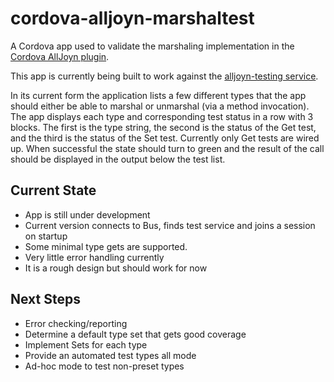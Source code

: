 cordova-alljoyn-marshaltest
===========================

A Cordova app used to validate the marshaling implementation in the [Cordova AllJoyn plugin](https://github.com/stefangordon/cordova-plugin-alljoyn). 

This app is currently being built to work against the [alljoyn-testing service](https://github.com/phongcao/alljoyn-testing-service).

In its current form the application lists a few different types that the app should either be able to marshal or unmarshal (via a method invocation). The app displays each type and corresponding test status in a row with 3 blocks. The first is the type string, the second is the status of the Get test, and the third is the status of the Set test. Currently only Get tests are wired up. When successful the state should turn to green and the result of the call should be displayed in the output below the test list.


## Current State
- App is still under development
- Current version connects to Bus, finds test service and joins a session on startup
- Some minimal type gets are supported. 
- Very little error handling currently
- It is a rough design but should work for now

## Next Steps
- Error checking/reporting
- Determine a default type set that gets good coverage
- Implement Sets for each type
- Provide an automated test types all mode
- Ad-hoc mode to test non-preset types
